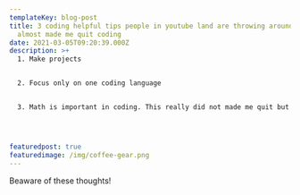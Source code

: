 ```yaml
---
templateKey: blog-post
title: 3 coding helpful tips people in youtube land are throwing around that
  almost made me quit coding
date: 2021-03-05T09:20:39.000Z
description: >+
  1. Make projects


  2. Focus only on one coding language 


  3. Math is important in coding. This really did not made me quit but I wasted time in maths.




featuredpost: true
featuredimage: /img/coffee-gear.png
---
```

Beaware of these thoughts!